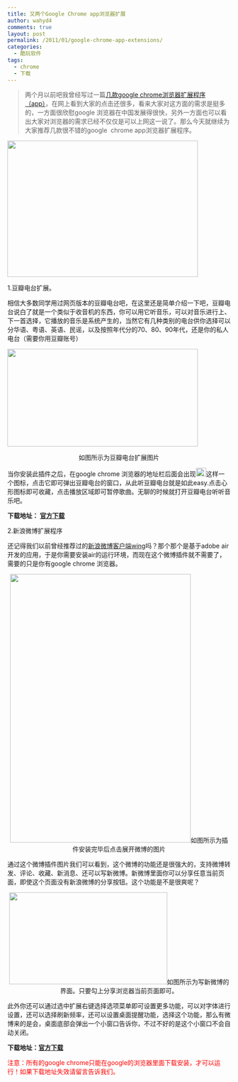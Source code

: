 ```yaml
---
title: 又两个Google Chrome app浏览器扩展
author: wahyd4
comments: true
layout: post
permalink: /2011/01/google-chrome-app-extensions/
categories:
  - 酷玩软件
tags:
  - chrome
  - 下载
---
```

> 两个月以前吧我曾经写过一篇<a href="http://www.junv.info/608.html" target="_blank">几款google chrome浏览器扩展程序（app）</a>，在网上看到大家的点击还很多，看来大家对这方面的需求是挺多的，一方面很欣慰google 浏览器在中国发展得很快，另外一方面也可以看出大家对浏览器的需求已经不仅仅是可以上网这一说了。那么今天就继续为大家推荐几款很不错的google  chrome app浏览器扩展程序。

[<img class="aligncenter size-full wp-image-1307" title="1-13-6" src="/images/2011/01/1-13-6.jpeg" alt="" width="430" height="307" />][1]

1.豆瓣电台扩展。

相信大多数同学用过网页版本的豆瓣电台吧，在这里还是简单介绍一下吧，豆瓣电台说白了就是一个类似于收音机的东西，你可以用它听音乐，可以对音乐进行上、下一首选择，它播放的音乐是系统产生的，当然它有几种类别的电台供你选择可以分华语、粤语、英语、民谣，以及按照年代分的70、80、90年代，还是你的私人电台（需要你用豆瓣账号）

[<img class="aligncenter size-full wp-image-1303" title="1-13-1" src="/images/2011/01/1-13-1.jpg" alt="" width="430" height="220" />][2]

<p style="text-align: center;">
  如图所示为豆瓣电台扩展图片
</p>

<p style="text-align: left;">
  当你安装此插件之后，在google chrome 浏览器的地址栏后面会出现<img class="size-full wp-image-1304 aligncenter" title="1-13-2" src="/images/2011/01/1-13-2.jpg" alt="" width="23" height="19" />这样一个图标，点击它即可弹出豆瓣电台的窗口，从此听豆瓣电台就是如此easy.点击心形图标即可收藏，点击播放区域即可暂停歌曲。无聊的时候就打开豆瓣电台听听音乐吧。
</p>

<p style="text-align: left;">
  <strong>下载地址： <a href="https://chrome.google.com/extensions/detail/clhojfdjfahpiddojlckmgmanojfdnal" target="_blank">官方下载</a> </strong>
</p>

<p style="text-align: left;">
  2.新浪微博扩展程序
</p>

<p style="text-align: left;">
  还记得我们以前曾经推荐过的<a href="http://www.junv.info/1032.html" target="_blank">新浪微博客户端wing</a>吗？那个那个是基于adobe air开发的应用，于是你需要安装air的运行环境，而现在这个微博插件就不需要了，需要的只是你有google chrome 浏览器。
</p>

<p style="text-align: center;">
  <a href="/images/2011/01/1-13-4_conew1.jpg"><img class="aligncenter size-full wp-image-1305" title="1-13-4_conew1" src="/images/2011/01/1-13-4_conew1.jpg" alt="" width="408" height="605" /></a>如图所示为插件安装完毕后点击展开微博的图片
</p>

<p style="text-align: left;">
  通过这个微博插件图片我们可以看到，这个微博的功能还是很强大的，支持微博转发、评论、收藏、新消息、还可以写新微博。新微博里面你可以分享任意当前页面，即使这个页面没有新浪微博的分享按钮。这个功能是不是很爽呢？
</p>

<p style="text-align: center;">
  <a href="/images/2011/01/1-13-5.jpg"><img class="aligncenter size-full wp-image-1306" title="1-13-5" src="/images/2011/01/1-13-5.jpg" alt="" width="357" height="207" /></a>如图所示为写新微博的界面。只要勾上分享浏览器当前页面即可。
</p>

<p style="text-align: left;">
  此外你还可以通过选中扩展右键选择选项菜单即可设置更多功能，可以对字体进行设置，还可以选择刷新频率，还可以设置桌面提醒功能，选择这个功能，那么有微博来的是会，桌面底部会弹出一个小窗口告诉你，不过不好的是这个小窗口不会自动关闭。
</p>

<p style="text-align: left;">
  <strong>下载地址：<a href="https://chrome.google.com/extensions/detail/eldlioebcnieclblmfabhdolhbiddgmk" target="_blank">官方下载</a></strong>
</p>

<p style="text-align: left;">
  <span style="color: #ff0000;">注意：所有的google chrome只能在google的浏览器里面下载安装，才可以运行！如果下载地址失效请留言告诉我们。</span>
</p>

<p style="text-align: left;">

 [1]: /images/2011/01/1-13-6.jpeg
 [2]: /images/2011/01/1-13-1.jpg
